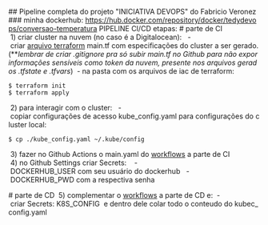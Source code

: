 ## Pipeline completa do projeto "INICIATIVA DEVOPS" do Fabricio Veronez 
 ### minha dockerhub: https://hub.docker.com/repository/docker/tedydevops/conversao-temperatura 
 PIPELINE CI/CD etapas: 
 # parte de CI 
  1) criar cluster na nuvem (no caso é a Digitalocean):  
  - criar [arquivo terraform](https://github.com/tedydevops/kube-news/tree/main/iac) main.tf com especificações do cluster a ser gerado.(***lembrar de criar .gitignore pra só subir main.tf no Github para não expor informações sensíveis como token da nuvem, presente nos arquivos gerados *.tfstate e *.tfvars***) 
  - na pasta com os arquivos de iac de terraform: 
 ~~~linux 
 $ terraform init 
 $ terraform apply 
 ~~~ 
  2) para interagir com o cluster:  
  - copiar configurações de acesso kube_config.yaml para configurações do cluster local: 
 ~~~linux 
 $ cp ./kube_config.yaml ~/.kube/config 
 ~~~ 
  3) fazer no Github Actions o main.yaml do [workflows](https://github.com/tedydevops/kube-news/tree/main/.github/workflows) a parte de CI 
  4) no Github Settings criar Secrets:  
   - DOCKERHUB_USER com seu usuário do dockerhub 
   - DOCKERHUB_PWD com a respectiva senha 
  
 # parte de CD 
  5) complementar o [workflows](https://github.com/tedydevops/kube-news/tree/main/.github/workflows) a parte de CD e: 
  - criar Secrets: K8S_CONFIG  e dentro dele colar todo o conteudo do kubec_config.yaml
